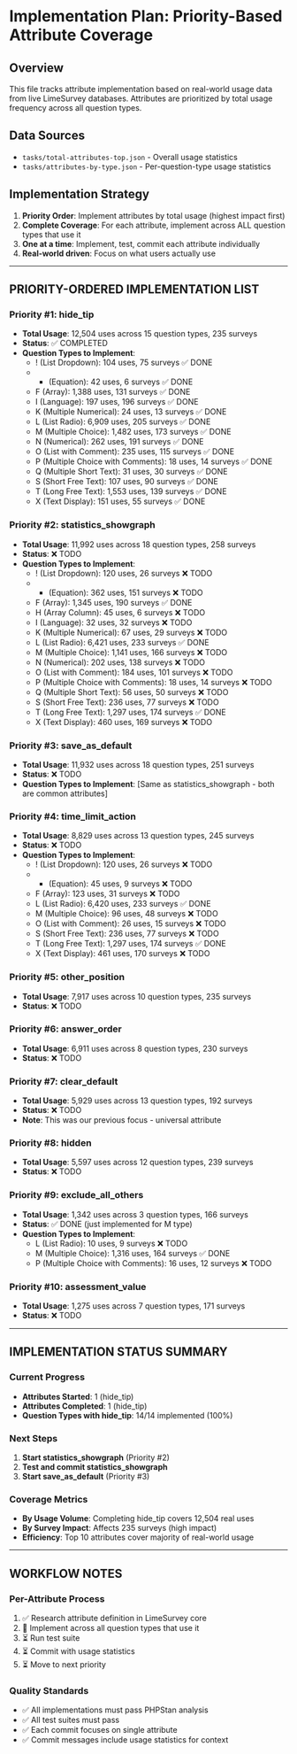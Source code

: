 # Implementation Plan: Priority-Based Attribute Coverage

## Overview
This file tracks attribute implementation based on real-world usage data from live LimeSurvey databases. Attributes are prioritized by total usage frequency across all question types.

## Data Sources
- `tasks/total-attributes-top.json` - Overall usage statistics
- `tasks/attributes-by-type.json` - Per-question-type usage statistics

## Implementation Strategy
1. **Priority Order**: Implement attributes by total usage (highest impact first)
2. **Complete Coverage**: For each attribute, implement across ALL question types that use it
3. **One at a time**: Implement, test, commit each attribute individually
4. **Real-world driven**: Focus on what users actually use

---

## PRIORITY-ORDERED IMPLEMENTATION LIST

### Priority #1: hide_tip
- **Total Usage**: 12,504 uses across 15 question types, 235 surveys
- **Status**: ✅ COMPLETED
- **Question Types to Implement**:
  - ! (List Dropdown): 104 uses, 75 surveys ✅ DONE
  - * (Equation): 42 uses, 6 surveys ✅ DONE
  - F (Array): 1,388 uses, 131 surveys ✅ DONE  
  - I (Language): 197 uses, 196 surveys ✅ DONE
  - K (Multiple Numerical): 24 uses, 13 surveys ✅ DONE
  - L (List Radio): 6,909 uses, 205 surveys ✅ DONE
  - M (Multiple Choice): 1,482 uses, 173 surveys ✅ DONE
  - N (Numerical): 262 uses, 191 surveys ✅ DONE
  - O (List with Comment): 235 uses, 115 surveys ✅ DONE
  - P (Multiple Choice with Comments): 18 uses, 14 surveys ✅ DONE
  - Q (Multiple Short Text): 31 uses, 30 surveys ✅ DONE
  - S (Short Free Text): 107 uses, 90 surveys ✅ DONE
  - T (Long Free Text): 1,553 uses, 139 surveys ✅ DONE
  - X (Text Display): 151 uses, 55 surveys ✅ DONE

### Priority #2: statistics_showgraph
- **Total Usage**: 11,992 uses across 18 question types, 258 surveys  
- **Status**: ❌ TODO
- **Question Types to Implement**:
  - ! (List Dropdown): 120 uses, 26 surveys ❌ TODO
  - * (Equation): 362 uses, 151 surveys ❌ TODO
  - F (Array): 1,345 uses, 190 surveys ✅ DONE
  - H (Array Column): 45 uses, 6 surveys ❌ TODO
  - I (Language): 32 uses, 32 surveys ❌ TODO
  - K (Multiple Numerical): 67 uses, 29 surveys ❌ TODO
  - L (List Radio): 6,421 uses, 233 surveys ✅ DONE
  - M (Multiple Choice): 1,141 uses, 166 surveys ❌ TODO
  - N (Numerical): 202 uses, 138 surveys ❌ TODO
  - O (List with Comment): 184 uses, 101 surveys ❌ TODO
  - P (Multiple Choice with Comments): 18 uses, 14 surveys ❌ TODO
  - Q (Multiple Short Text): 56 uses, 50 surveys ❌ TODO
  - S (Short Free Text): 236 uses, 77 surveys ❌ TODO
  - T (Long Free Text): 1,297 uses, 174 surveys ✅ DONE
  - X (Text Display): 460 uses, 169 surveys ❌ TODO

### Priority #3: save_as_default
- **Total Usage**: 11,932 uses across 18 question types, 251 surveys
- **Status**: ❌ TODO
- **Question Types to Implement**: [Same as statistics_showgraph - both are common attributes]

### Priority #4: time_limit_action
- **Total Usage**: 8,829 uses across 13 question types, 245 surveys
- **Status**: ❌ TODO
- **Question Types to Implement**:
  - ! (List Dropdown): 120 uses, 26 surveys ❌ TODO
  - * (Equation): 45 uses, 9 surveys ❌ TODO
  - F (Array): 123 uses, 31 surveys ❌ TODO
  - L (List Radio): 6,420 uses, 233 surveys ✅ DONE
  - M (Multiple Choice): 96 uses, 48 surveys ❌ TODO
  - O (List with Comment): 26 uses, 15 surveys ❌ TODO
  - S (Short Free Text): 236 uses, 77 surveys ❌ TODO
  - T (Long Free Text): 1,297 uses, 174 surveys ✅ DONE
  - X (Text Display): 461 uses, 170 surveys ❌ TODO

### Priority #5: other_position
- **Total Usage**: 7,917 uses across 10 question types, 235 surveys
- **Status**: ❌ TODO

### Priority #6: answer_order
- **Total Usage**: 6,911 uses across 8 question types, 230 surveys
- **Status**: ❌ TODO

### Priority #7: clear_default
- **Total Usage**: 5,929 uses across 13 question types, 192 surveys
- **Status**: ❌ TODO
- **Note**: This was our previous focus - universal attribute

### Priority #8: hidden
- **Total Usage**: 5,597 uses across 12 question types, 239 surveys
- **Status**: ❌ TODO

### Priority #9: exclude_all_others
- **Total Usage**: 1,342 uses across 3 question types, 166 surveys
- **Status**: ✅ DONE (just implemented for M type)
- **Question Types to Implement**:
  - L (List Radio): 10 uses, 9 surveys ❌ TODO
  - M (Multiple Choice): 1,316 uses, 164 surveys ✅ DONE
  - P (Multiple Choice with Comments): 16 uses, 12 surveys ❌ TODO

### Priority #10: assessment_value
- **Total Usage**: 1,275 uses across 7 question types, 171 surveys
- **Status**: ❌ TODO

---

## IMPLEMENTATION STATUS SUMMARY

### Current Progress
- **Attributes Started**: 1 (hide_tip)  
- **Attributes Completed**: 1 (hide_tip)
- **Question Types with hide_tip**: 14/14 implemented (100%)

### Next Steps
1. **Start statistics_showgraph** (Priority #2)
2. **Test and commit statistics_showgraph**
3. **Start save_as_default** (Priority #3)

### Coverage Metrics
- **By Usage Volume**: Completing hide_tip covers 12,504 real uses
- **By Survey Impact**: Affects 235 surveys (high impact)
- **Efficiency**: Top 10 attributes cover majority of real-world usage

---

## WORKFLOW NOTES

### Per-Attribute Process
1. ✅ Research attribute definition in LimeSurvey core
2. 🔄 Implement across all question types that use it
3. ⏳ Run test suite
4. ⏳ Commit with usage statistics
5. ⏳ Move to next priority

### Quality Standards
- ✅ All implementations must pass PHPStan analysis
- ✅ All test suites must pass
- ✅ Each commit focuses on single attribute
- ✅ Commit messages include usage statistics for context